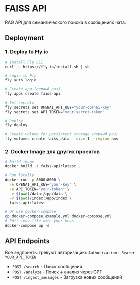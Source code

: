 # FAISS API

RAG API для семантического поиска в сообщениях чата.

## Deployment

### 1. Deploy to Fly.io

```bash
# Install Fly CLI
curl -L https://fly.io/install.sh | sh

# Login to Fly
fly auth login

# Create app (первый раз)
fly apps create faiss-api

# Set secrets
fly secrets set OPENAI_API_KEY="your-openai-key"
fly secrets set API_TOKEN="your-secret-token"

# Deploy
fly deploy

# Create volume for persistent storage (первый раз)
fly volumes create faiss_data --size 1 --region ams
```

### 2. Docker Image для других проектов

```bash
# Build image
docker build -t faiss-api:latest .

# Run locally
docker run -p 8000:8000 \
  -e OPENAI_API_KEY="your-key" \
  -e API_TOKEN="your-token" \
  -v $(pwd)/data:/app/data \
  -v $(pwd)/index:/app/index \
  faiss-api:latest

# Or use docker-compose
cp docker-compose.example.yml docker-compose.yml
# Edit .env file with your keys
docker-compose up -d
```

## API Endpoints

Все эндпоинты требуют авторизацию: `Authorization: Bearer YOUR_API_TOKEN`

- `POST /search` - Поиск сообщений
- `POST /analyze` - Поиск + анализ через GPT
- `POST /ingest_messages` - Загрузка новых сообщений